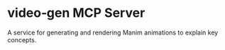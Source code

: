 # video‑gen MCP Server

A service for generating and rendering Manim animations to explain key concepts.
